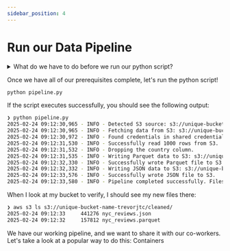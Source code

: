 ```yaml
---
sidebar_position: 4
---
```


# Run our Data Pipeline



<details><summary>What do we have to do before we run our python script?</summary><p>1. Verify our cloud credentials are set</p><p>2. Install the required python packages (possibly with a virtualenv)</p><p>3. Set the required environment variable `SOURCE_PATH`; optionally with a .env file</p></details>

Once we have all of our prerequisites complete, let's run the python script!

```bash
python pipeline.py
```

If the script executes successfully, you should see the following output:

```bash
❯ python pipeline.py
2025-02-24 09:12:30,965 - INFO - Detected S3 source: s3://unique-bucket-name-trevorjtc/nyc_reviews.csv
2025-02-24 09:12:30,965 - INFO - Fetching data from S3: s3://unique-bucket-name-trevorjtc/nyc_reviews.csv
2025-02-24 09:12:30,972 - INFO - Found credentials in shared credentials file: ~/.aws/credentials
2025-02-24 09:12:31,530 - INFO - Successfully read 1000 rows from S3.
2025-02-24 09:12:31,532 - INFO - Dropping the country column.
2025-02-24 09:12:31,535 - INFO - Writing Parquet data to S3: s3://unique-bucket-name-trevorjtc/cleaned/nyc_reviews.parquet
2025-02-24 09:12:32,330 - INFO - Successfully wrote Parquet file to S3.
2025-02-24 09:12:32,332 - INFO - Writing JSON data to S3: s3://unique-bucket-name-trevorjtc/cleaned/nyc_reviews.json
2025-02-24 09:12:33,576 - INFO - Successfully wrote JSON file to S3.
2025-02-24 09:12:33,580 - INFO - Pipeline completed successfully. Files saved to S3.
```

When I look at my bucket to verify, I should see my new files there:
```bash
❯ aws s3 ls s3://unique-bucket-name-trevorjtc/cleaned/
2025-02-24 09:12:33     441276 nyc_reviews.json
2025-02-24 09:12:32     157812 nyc_reviews.parquet
```

We have our working pipeline, and we want to share it with our co-workers. Let's take a look at a popular way to do this: Containers